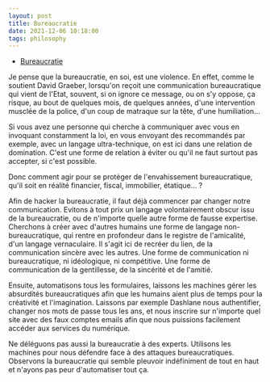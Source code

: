 ```yaml
---
layout: post
title: Bureaucratie
date: 2021-12-06 10:18:00
tags: philosophy
---
```


- [Bureaucratie](https://www.amazon.com/Bureaucratie/dp/2330076142)

Je pense que la bureaucratie, en soi, est une violence. En effet, comme le soutient David Graeber, lorsqu'on reçoit une communication bureaucratique qui vient de l'Etat, souvent, 
si on ignore ce message, ou on s'y oppose, ça risque, au bout de quelques mois, de quelques années, d'une intervention musclée de la police, d'un coup de matraque sur la tête, d'une humiliation...

Si vous avez une personne qui cherche à communiquer avec vous en invoquant constamment la loi, en vous envoyant des recommandés par exemple, avec un langage ultra-technique, on est ici dans une relation de domination. C'est une forme de relation à éviter ou qu'il ne faut surtout pas accepter, si c'est possible.

Donc comment agir pour se protéger de l'envahissement bureaucratique, qu'il soit en réalité financier, fiscal, immobilier, étatique... ? 

Afin de hacker la bureaucratie, il faut déjà commencer par changer notre communication. Evitons à tout prix un langage volontairement obscur issu de la bureaucratie, ou de n'importe quelle autre forme de fausse expertise. 
Cherchons à créer avec d'autres humains une forme de langage non-bureaucratique, qui rentre en profondeur dans le registre de l'amicalité, d'un langage vernaculaire. 
Il s'agit ici de recréer du lien, de la communication sincère avec les autres. Une forme de communication ni bureaucratique, ni idéologique, ni compétitive. Une forme de communication de la gentillesse, de la sincérité et de l'amitié.

Ensuite, automatisons tous les formulaires, laissons les machines gérer les absurdités bureaucratiques afin que les humains aient plus de temps pour la créativité et l'imagination. Laissons par exemple Dashlane nous authentifier, changer nos mots de passe tous les ans, 
et nous inscrire sur n'importe quel site avec des faux comptes emails afin que nous puissions facilement accéder aux services du numérique.

Ne déléguons pas aussi la bureaucratie à des experts. Utilisons les machines pour nous défendre face à des attaques bureaucratiques. Observons la bureaucratie qui semble pleuvoir indéfiniment de tout en haut et n'ayons pas peur d'automatiser tout ça.